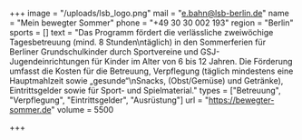 +++
image = "/uploads/lsb_logo.png"
mail = "e.bahn@lsb-berlin.de"
name = "Mein bewegter Sommer"
phone = "+49 30 30 002 193"
region = "Berlin"
sports = []
text = "Das Programm fördert die verlässliche zweiwöchige Tagesbetreuung (mind. 8 Stunden\ntäglich) in den Sommerferien für Berliner Grundschulkinder durch Sportvereine und GSJ-Jugendeinrichtungen für Kinder im Alter von 6 bis 12 Jahren. Die Förderung umfasst die Kosten für die Betreuung, Verpflegung (täglich mindestens eine Hauptmahlzeit sowie „gesunde“\nSnacks, (Obst/Gemüse) und Getränke), Eintrittsgelder sowie für Sport- und Spielmaterial."
types = ["Betreuung", "Verpflegung", "Eintrittsgelder", "Ausrüstung"]
url = "https://bewegter-sommer.de"
volume = 5500

+++
